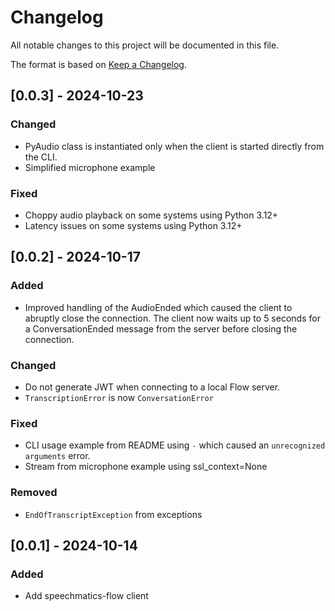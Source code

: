 # Changelog

All notable changes to this project will be documented in this file.

The format is based on [Keep a Changelog](https://keepachangelog.com/en/1.0.0/).

## [0.0.3] - 2024-10-23

### Changed

- PyAudio class is instantiated only when the client is started directly from the CLI.
- Simplified microphone example

### Fixed

- Choppy audio playback on some systems using Python 3.12+
- Latency issues on some systems using Python 3.12+

## [0.0.2] - 2024-10-17

### Added

- Improved handling of the AudioEnded which caused the client to abruptly close the connection.
  The client now waits up to 5 seconds for a ConversationEnded message from the server before closing the connection.

### Changed

- Do not generate JWT when connecting to a local Flow server.
- `TranscriptionError` is now `ConversationError`

### Fixed

- CLI usage example from README using `-` which caused an `unrecognized arguments` error.
- Stream from microphone example using ssl_context=None

### Removed

- `EndOfTranscriptException` from exceptions

## [0.0.1] - 2024-10-14

### Added

- Add speechmatics-flow client
